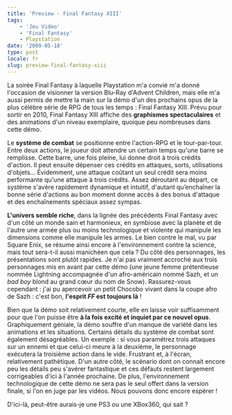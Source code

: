 ```yaml
---
title: 'Preview - Final Fantasy XIII'
tags:
    - 'Jeu Video'
    - 'Final Fantasy'
    - Playstation
date: '2009-05-18'
type: post
locale: fr
slug: preview-final-fantasy-xiii
---
```


La soirée Final Fantasy à laquelle Playstation m'a convié m'a donné l'occasion de visionner la version Blu-Ray d'Advent Children, mais elle m'a aussi permis de mettre la main sur la démo d'un des prochains opus de la plus célèbre série de RPG de tous les temps&nbsp;: Final Fantasy XIII. Prévu pour sortir en 2010, Final Fantasy XIII affiche des **graphismes spectaculaires** et des animations d'un niveau exemplaire, quoique peu nombreuses dans cette démo.

<!-- more -->

Le **système de combat** se positionne entre l'action-RPG et le tour-par-tour. Entre deux actions, le joueur doit attendre un certain temps qu'une barre se remplisse. Cette barre, une fois pleine, lui donne droit à trois crédits d'action. Il peut ensuite dépenser ces crédits en attaques, sorts, utilisations d'objets… Évidemment, une attaque coûtant un seul crédit sera moins performante qu'une attaque à trois crédits. Assez déroutant au départ, ce système s'avère rapidement dynamique et intuitif, d'autant qu’enchaîner la bonne série d'actions au bon moment donne accès à des bonus d'attaque et des enchaînements spéciaux assez sympas.

**L'univers semble riche**, dans la lignée des précédents Final Fantasy avec d'un côté un monde sain et harmonieux, en symbiose avec la planète et de l'autre une armée plus ou moins technologique et violente qui manipule les dimensions comme elle manipule les armes. Le bien contre le mal, vu par Square Enix, se résume ainsi encore à l'environnement contre la science, mais tout sera-t-il aussi manichéen que cela&nbsp;?
Du côté des personnages, les présentations sont plutôt rapides. Je n'ai pas vraiment accroché aux trois personnages mis en avant par cette démo (une jeune femme prétentieuse nommée Lightning accompagnée d'un afro-américain nommé Sazh, et un _bad boy_ blond au grand cœur du nom de Snow). Rassurez-vous cependant&nbsp;: j'ai pu apercevoir un petit Chocobo vivant dans la coupe afro de Sazh&nbsp;: c'est bon, **l'esprit _FF_ est toujours là**&nbsp;!

Bien que la démo soit relativement courte, elle en laisse voir suffisamment pour que l'on puisse être **à la fois excité et inquiet par ce nouvel opus**. Graphiquement géniale, la démo souffre d'un manque de variété dans les animations et les situations. Certains détails du système de combat sont également désagréables. Un exemple&nbsp;: si vous paramétrez trois attaques sur un ennemi et que celui-ci meure à la deuxième, le personnage exécutera la troisième action dans le vide. Frustrant et, à l'écran, relativement pathétique. D'un autre côté, le scénario dont on connait encore peu les détails peu s'avérer fantastique et ces défauts restent largement corrigeables d'ici à l'année prochaine. De plus, l'environnement technologique de cette démo ne sera pas le seul offert dans la version finale, si l'on en juge par les vidéos. Nous pouvons donc encore espérer&nbsp;!

D'ici-là, peut-être aurais-je une PS3 ou une XBox360, qui sait&nbsp;?
